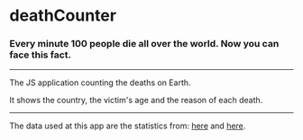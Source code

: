 # deathCounter
### Every minute 100 people die all over the world. Now you can face this fact.
---
The JS application counting the deaths on Earth.

It shows the country, the victim's age and the reason of each death.

---
The data used at this app are the statistics from:
[here](http://www.worldometers.info/ 'http://www.worldometers.info/') and [here](https://www.worldlifeexpectancy.com/ 'https://www.worldlifeexpectancy.com/').
